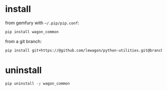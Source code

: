 
# install

from gemfury with `~/.pip/pip.conf`:

``` bash
pip install wagon_common
```

from a git branch:

``` bash
pip install git+https://@github.com/lewagon/python-utilities.git@branch-name
```

# uninstall

``` bash
pip uninstall -y wagon_common
```

